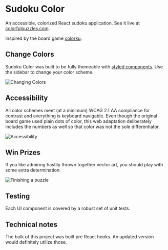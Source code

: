# Sudoku Color

An accessible, colorized React sudoku application. See it live at [colorfulpuzzles.com](https://colorfulpuzzles.com/).

Inspired by the board game [colorku](https://www.colorku.com/).

## Change Colors
Sudoku Color was built to be fully themeable with [styled components](https://styled-components.com/). Use the sidebar to change your color scheme.

![Changing Colors](https://user-images.githubusercontent.com/19558405/183266466-80ccb1a9-0bba-4ce2-985f-7428f3120ffc.gif)

## Accessibility
All color schemes meet (at a minimum) WCAG 2.1 AA compliance for contrast and everything is keyboard navigable. Even though the original board game used plain dots of color, this web adaptation deliberately includes the numbers as well so that color was not the sole differentiator.

![Accessibility](https://user-images.githubusercontent.com/19558405/183266951-22f511e5-d970-44d7-b86d-82867af512f1.gif)

## Win Prizes
If you like admiring hastily thrown together vector art, you should play with some extra determination.

![Finishing a puzzle](https://user-images.githubusercontent.com/19558405/183265720-562d2a36-554a-4946-973a-874b678a95fc.gif)

## Testing
Each UI component is covered by a robust set of unit tests.

## Technical notes
The bulk of this project was built pre React hooks. An updated version would definitely utilize those.
